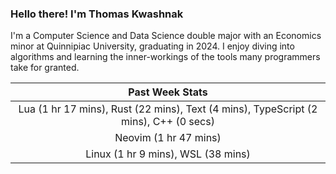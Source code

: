 
### Hello there! I'm Thomas Kwashnak

I'm a Computer Science and Data Science double major with an Economics
minor at Quinnipiac University, graduating in 2024.
I enjoy diving into algorithms and learning the inner-workings of the tools
many programmers take for granted.

| Past Week Stats |
| :---: |
| Lua (1 hr 17 mins), Rust (22 mins), Text (4 mins), TypeScript (2 mins), C++ (0 secs) |
| Neovim (1 hr 47 mins) |
| Linux (1 hr 9 mins), WSL (38 mins) |

